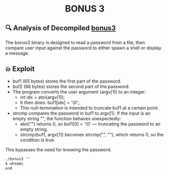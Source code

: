 <h1 align="center"> BONUS 3 </h1>

## 🔍 Analysis of Decompiled [bonus3](./source.c)
The bonus3 binary is designed to read a password from a file, then compare user input against the password to either spawn a shell or display a message.
## 💥 Exploit

- buf1 (65 bytes) stores the first part of the password.
- buf2 (66 bytes) stores the second part of the password.
- The program converts the user argument (argv[1]) to an integer:
    - int idx = atoi(argv[1]);
    - It then does: buf1[idx] = '\0';.
    - This null-termination is intended to truncate buf1 at a certain point.
- strcmp compares the password in buf1 to argv[1]. If the input is an empty string "", the function behaves unexpectedly:
    - atoi("") returns 0, so buf1[0] = '\0' — truncating the password to an empty string.
    - strcmp(buf1, argv[1]) becomes strcmp("", ""), which returns 0, so the condition is true.

This bypasses the need for knowing the password.

```sh
./bonus3 ""
$ whoami
end
```
